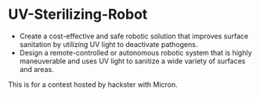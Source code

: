 # UV-Sterilizing-Robot
- Create a cost-effective and safe robotic solution that improves surface sanitation by utilizing UV light to deactivate pathogens.   
- Design a remote-controlled or autonomous robotic system that is highly maneuverable and uses UV light to sanitize a wide variety of surfaces and areas. 

This is for a contest hosted by hackster with Micron. 
